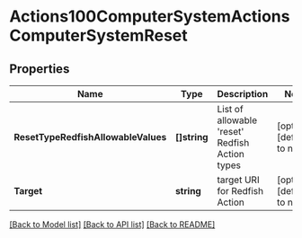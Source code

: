 # Actions100ComputerSystemActionsComputerSystemReset

## Properties
Name | Type | Description | Notes
------------ | ------------- | ------------- | -------------
**ResetTypeRedfishAllowableValues** | **[]string** | List of allowable &#x27;reset&#x27; Redfish Action types | [optional] [default to null]
**Target** | **string** | target URI for Redfish Action | [optional] [default to null]

[[Back to Model list]](../README.md#documentation-for-models) [[Back to API list]](../README.md#documentation-for-api-endpoints) [[Back to README]](../README.md)


